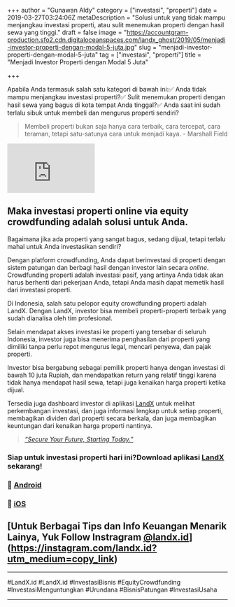 +++
author = "Gunawan Aldy"
category = ["investasi", "properti"]
date = 2019-03-27T03:24:06Z
metaDescription = "Solusi untuk yang tidak mampu menjangkau investasi properti, atau sulit menemukan properti dengan hasil sewa yang tinggi."
draft = false
image = "https://accountgram-production.sfo2.cdn.digitaloceanspaces.com/landx_ghost/2019/05/menjadi-investor-properti-dengan-modal-5-juta.jpg"
slug = "menjadi-investor-properti-dengan-modal-5-juta"
tag = ["investasi", "properti"]
title = "Menjadi Investor Properti dengan Modal 5 Juta"

+++


Apabila Anda termasuk salah satu kategori di bawah ini:✅ Anda tidak mampu menjangkau investasi properti?✅ Sulit menemukan properti dengan hasil sewa yang bagus di kota tempat Anda tinggal?✅ Anda saat ini sudah terlalu sibuk untuk membeli dan mengurus properti sendiri?

> Membeli properti bukan saja hanya cara terbaik, cara tercepat, cara teraman, tetapi satu-satunya cara untuk menjadi kaya. - Marshall Field

<iframe width="200" height="113" src="https://www.youtube.com/embed/lhfi39OOesA?feature=oembed" frameborder="0" allow="accelerometer; autoplay; clipboard-write; encrypted-media; gyroscope; picture-in-picture" allowfullscreen></iframe>

## Maka investasi properti online via equity crowdfunding adalah solusi untuk Anda.

Bagaimana jika ada properti yang sangat bagus, sedang dijual, tetapi terlalu mahal untuk Anda investasikan sendiri?

Dengan platform crowdfunding, Anda dapat berinvestasi di properti dengan sistem patungan dan berbagi hasil dengan investor lain secara _online_. Crowdfunding properti adalah investasi pasif, yang artinya Anda tidak akan harus berhenti dari pekerjaan Anda, tetapi Anda masih dapat memetik hasil dari investasi properti.

Di Indonesia, salah satu pelopor equity crowdfunding properti adalah LandX. Dengan LandX, investor bisa membeli properti-properti terbaik yang sudah dianalisa oleh tim profesional.

Selain mendapat akses investasi ke properti yang tersebar di seluruh Indonesia, investor juga bisa menerima penghasilan dari properti yang dimiliki tanpa perlu repot mengurus legal, mencari penyewa, dan pajak properti.

Investor bisa bergabung sebagai pemilik properti hanya dengan investasi di bawah 10 juta Rupiah, dan mendapatkan return yang relatif tinggi karena tidak hanya mendapat hasil sewa, tetapi juga kenaikan harga properti ketika dijual.

Tersedia juga dashboard investor di [](https://t.co/ZrUjxGnsO2) aplikasi [LandX](https://landx.id/) untuk melihat perkembangan investasi, dan juga informasi lengkap untuk setiap properti, membagikan dividen dari properti secara berkala, dan juga membagikan keuntungan dari kenaikan harga properti nantinya.

> _[“Secure Your Future, Starting Today.”](https://landx.id/)_

### Siap untuk investasi properti hari ini?Download aplikasi [LandX](https://www.instagram.com/landx.id/) sekarang!

### 🤖 [Android](https://play.google.com/store/apps/details?id=store.numoney.landxapp) 

### 🍎 [iOS](https://itunes.apple.com/WebObjects/MZStore.woa/wa/viewSoftware?id=1453823676&mt=8)



## [Untuk Berbagai Tips dan Info Keuangan Menarik Lainya, Yuk Follow Instragram [@landx.id](https://instagram.com/landx.id?utm_medium=copy_linkhttps://instagram.com/landx.id?utm_medium=copy_link)](https://instagram.com/landx.id?utm_medium=copy_link)

---

#LandX.id	#LandX.id	#InvestasiBisnis	#EquityCrowdfunding	#InvestasiMenguntungkan	#Urundana	#BisnisPatungan	#InvestasiUsaha

---



